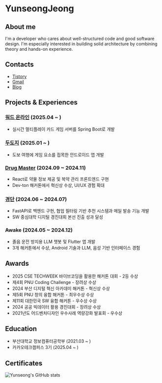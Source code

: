 YunseongJeong
=============
## About me
I'm a developer who cares about well-structured code and good software design. I'm especially interested in building solid architecture by combining theory and hands-on experience.

## Contacts
- [Tistory](https://yunseong.tistory.com/)
- [Gmail](mailto:dev.yunseong@gmail.com)
- [Blog](https://yunseong.shop/)

## Projects & Experiences
### [워드 온라인](https://yunseong.shop/public/memos/34) (2025.04 ~ )
- 실시간 멀티플레이 카드 게임 서버를 Spring Boot로 개발
### [두도지](https://yunseong.shop/public/memos/35) (2025.01 ~ )
- 도보 여행에 게임 요소를 접목한 안드로이드 앱 개발
### [Drug Master](https://github.com/orgs/drug-prometheus) (2024.09 ~ 2024.11)
- React로 약물 정보 제공 및 복약 관리 프론트엔드 구현
- Dev-ton 해커톤에서 혁신상 수상, UI/UX 경험 확대
### [경단](https://github.com/Gyeongdan) (2024.06 ~ 2024.07)
- FastAPI로 백엔드 구현, 협업 필터링 기반 추천 시스템과 메일 발송 기능 개발
- SW 중심대학 디지털 경진대회 본선 진출 성과 달성
### Awake (2024.05 ~ 2024.12)
- 졸음 운전 방지용 LLM 챗봇 및 Flutter 앱 개발
- 3개 해커톤에서 수상, Android 기술과 LLM, 음성 기반 인터페이스 경험

## Awards
- 2025 CSE TECHWEEK 바이브코딩을 활용한 해커톤 대회 - 2등 수상
- 제4회 PNU Coding Challenge - 장려상 수상
- 2024 부산 디지털 혁신 아카데미 해커톤 - 혁신상 수상
- 제5회 PNU 창의 융합 해커톤 - 최우수상 수상
- 제11회 대한민국 SW 융합 해커톤 - 우수상 수상
- 2024 공공 빅데이터 활용 경진대회 - 장려상 수상
- 2021년도 어드벤처디자인 우수사례 역량강화 발표회 - 우수상

## Education
- 부산대학교 정보컴퓨터공학부 (2021.03 ~ )
- 카카오테크캠퍼스 3기 (2025.04 ~ )

## Certificates

![Yunseong's GitHub stats](https://github-readme-stats.vercel.app/api?username=dev-yunseong&show_icons=true&theme=dracula)
